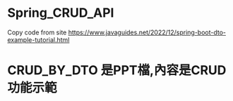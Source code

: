 # Spring_CRUD_API
Copy code from site https://www.javaguides.net/2022/12/spring-boot-dto-example-tutorial.html
# CRUD_BY_DTO 是PPT檔,內容是CRUD功能示範
